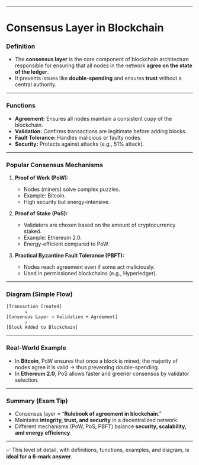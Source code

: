

---

# **Consensus Layer in Blockchain**

### **Definition**

* The **consensus layer** is the core component of blockchain architecture responsible for ensuring that all nodes in the network **agree on the state of the ledger**.
* It prevents issues like **double-spending** and ensures **trust** without a central authority.

---

### **Functions**

* **Agreement:** Ensures all nodes maintain a consistent copy of the blockchain.
* **Validation:** Confirms transactions are legitimate before adding blocks.
* **Fault Tolerance:** Handles malicious or faulty nodes.
* **Security:** Protects against attacks (e.g., 51% attack).

---

### **Popular Consensus Mechanisms**

1. **Proof of Work (PoW):**

   * Nodes (miners) solve complex puzzles.
   * Example: Bitcoin.
   * High security but energy-intensive.

2. **Proof of Stake (PoS):**

   * Validators are chosen based on the amount of cryptocurrency staked.
   * Example: Ethereum 2.0.
   * Energy-efficient compared to PoW.

3. **Practical Byzantine Fault Tolerance (PBFT):**

   * Nodes reach agreement even if some act maliciously.
   * Used in permissioned blockchains (e.g., Hyperledger).

---

### **Diagram (Simple Flow)**

```
[Transaction Created]  
       ↓  
[Consensus Layer → Validation + Agreement]  
       ↓  
[Block Added to Blockchain]  
```

---

### **Real-World Example**

* In **Bitcoin**, PoW ensures that once a block is mined, the majority of nodes agree it is valid → thus preventing double-spending.
* In **Ethereum 2.0**, PoS allows faster and greener consensus by validator selection.

---

### **Summary (Exam Tip)**

* Consensus layer = “**Rulebook of agreement in blockchain**.”
* Maintains **integrity, trust, and security** in a decentralized network.
* Different mechanisms (PoW, PoS, PBFT) balance **security, scalability, and energy efficiency**.

---

✅ This level of detail, with definitions, functions, examples, and diagram, is **ideal for a 6-mark answer**.


